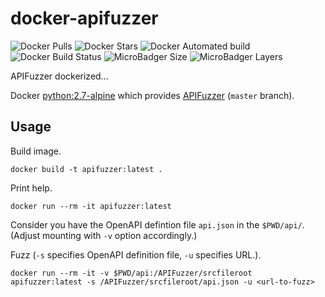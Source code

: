# docker-apifuzzer

![Docker Pulls](https://img.shields.io/docker/pulls/fkromer/apifuzzer.svg)
![Docker Stars](https://img.shields.io/docker/stars/fkromer/apifuzzer.svg)
![Docker Automated build](https://img.shields.io/docker/automated/fkromer/apifuzzer.svg)
![Docker Build Status](https://img.shields.io/docker/build/fkromer/apifuzzer.svg)
![MicroBadger Size](https://img.shields.io/microbadger/image-size/fkromer/apifuzzer.svg)
![MicroBadger Layers](https://img.shields.io/microbadger/layers/fkromer/apifuzzer.svg)

APIFuzzer dockerized...

Docker [python:2.7-alpine](https://hub.docker.com/r/library/python/) which
provides [APIFuzzer](https://github.com/KissPeter/APIFuzzer) (`master` branch).

## Usage

Build image.

    docker build -t apifuzzer:latest .

Print help.

    docker run --rm -it apifuzzer:latest

Consider you have the OpenAPI defintion file `api.json` in the `$PWD/api/`.
(Adjust mounting with `-v` option accordingly.)

Fuzz (`-s` specifies OpenAPI definition file, `-u` specifies URL.).

    docker run --rm -it -v $PWD/api:/APIFuzzer/srcfileroot apifuzzer:latest -s /APIFuzzer/srcfileroot/api.json -u <url-to-fuzz>
